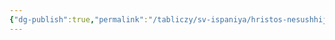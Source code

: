 ```yaml
---
{"dg-publish":true,"permalink":"/tabliczy/sv-ispaniya/hristos-nesushhij-krest/","dgPassFrontmatter":true}
---
```



